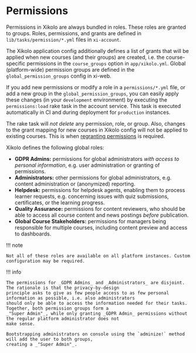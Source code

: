 # Permissions

Permissions in Xikolo are always bundled in roles.
These roles are granted to groups.
Roles, permissions, and grants are defined in `lib/tasks/permission/*.yml` files in `xi-account`.

The Xikolo application config additionally defines a list of grants that will be applied when new
courses (and their groups) are created, i.e. the course-specific permissions in the `course_groups` option
in `app/xikolo.yml`. Global (platform-wide) permission groups are defined in the `global_permission_groups` config in xi-web.

If you add new permissions or modify a role in a `permissions/*.yml` file, or add a new group in the
`global_permission_groups`, you can easily apply these changes (in your `development` environment) by executing
the `permissions:load` rake task in the account service.
This task is executed automatically in CI and during deployment for `production` instances.

The rake task will _not delete_ any permission, role, or group. Also, changes to the grant mapping for new courses in
Xikolo config will not be applied to existing courses. This is when [regranting permissions](regranting_permissions.md) is required.

Xikolo defines the following global roles:

- **GDPR Admins:** permissions for global administrators _with access to personal information_, e.g. user
  administration or granting of permissions.
- **Administrators:** other permissions for global administrators, e.g. content administration or (anonymized)
  reporting.
- **Helpdesk:** permissions for helpdesk agents, enabling them to process learner requests, e.g. concerning issues with quiz
  submissions, certificates, or the learning progress.
- **Quality Assurance:** permissions for content reviewers, who should be able to access all course content
  and news postings _before_ publication.
- **Global Course Stakeholders:** permissions for managers being responsible for multiple courses, including content
  preview and access to dashboards.

!!! note

    Not all of these roles are available on all platform instances. Custom configuration may be required.

!!! info

    The permissions for _GDPR Admins_ and _Administrators_ are disjoint. The rationale is that the privacy-by-design
    principle asks to give as few people access to as few personal information as possible, i.e. also administrators
    should only be able to access the information needed for their tasks. Together, both permission groups form a
    _"Super Admin"_, while only granting _GDPR Admin_ permissions without the regular platform administrator does not
    make sense.

    Bootstrapping administrators on console using the `adminize!` method will add the user to both groups,
    creating a _"Super Admin"_.

